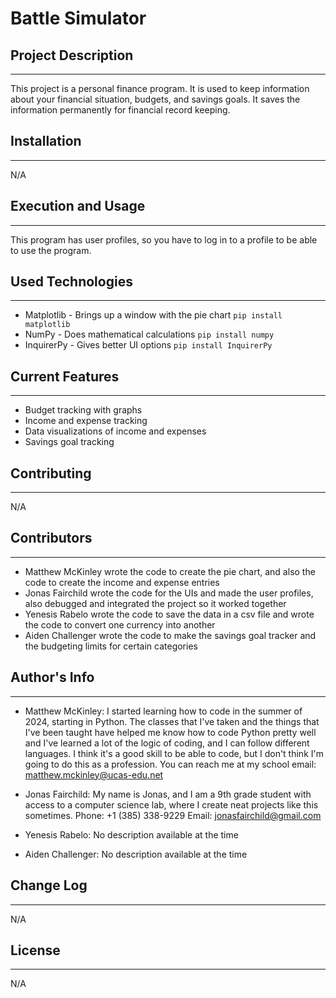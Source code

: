 # Battle Simulator

## Project Description
---
This project is a personal finance program. It is used to keep information about your financial situation, budgets, and savings goals. It saves the information permanently for financial record keeping.  

## Installation
---
N/A  

## Execution and Usage
---
This program has user profiles, so you have to log in to a profile to be able to use the program.   


## Used Technologies
---
+ Matplotlib - Brings up a window with the pie chart
`pip install matplotlib`
+ NumPy - Does mathematical calculations
`pip install numpy`
+ InquirerPy - Gives better UI options
`pip install InquirerPy`

## Current Features
---
+ Budget tracking with graphs
+ Income and expense tracking
+ Data visualizations of income and expenses
+ Savings goal tracking  

## Contributing
---
N/A  

## Contributors
---
+ Matthew McKinley wrote the code to create the pie chart, and also the code to create the income and expense entries
+ Jonas Fairchild wrote the code for the UIs and made the user profiles, also debugged and integrated the project so it worked together
+ Yenesis Rabelo wrote the code to save the data in a csv file and wrote the code to convert one currency into another
+ Aiden Challenger wrote the code to make the savings goal tracker and the budgeting limits for certain categories

## Author's Info
---
+ Matthew McKinley:
I started learning how to code in the summer of 2024, starting in Python. The classes that I've taken and the things that I've been taught have helped me know how to code Python pretty well and I've learned a lot of the logic of coding, and I can follow different languages. I think it's a good skill to be able to code, but I don't think I'm going to do this as a profession. You can reach me at my school email: matthew.mckinley@ucas-edu.net  

+ Jonas Fairchild:
My name is Jonas, and I am a 9th grade student with access to a computer science lab, where I create neat projects like this sometimes.
Phone: +1 (385) 338-9229    Email: jonasfairchild@gmail.com  

+ Yenesis Rabelo:
No description available at the time  

+ Aiden Challenger:
No description available at the time  

## Change Log
---
N/A  

## License
---
N/A